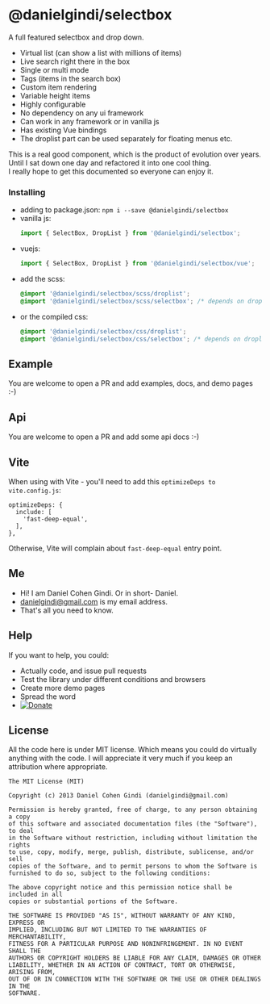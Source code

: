 # @danielgindi/selectbox

A full featured selectbox and drop down.

* Virtual list (can show a list with millions of items)
* Live search right there in the box
* Single or multi mode
* Tags (items in the search box)
* Custom item rendering
* Variable height items
* Highly configurable
* No dependency on any ui framework
* Can work in any framework or in vanilla js
* Has existing Vue bindings
* The droplist part can be used separately for floating menus etc.

This is a real good component, which is the product of evolution over years. Until I sat down one day and refactored it into one cool thing.  
I really hope to get this documented so everyone can enjoy it.

### Installing

* adding to package.json: `npm i --save @danielgindi/selectbox`
* vanilla js:
  ```js
  import { SelectBox, DropList } from '@danielgindi/selectbox';
  ```
* vuejs:
  ```js
  import { SelectBox, DropList } from '@danielgindi/selectbox/vue';
  ```
* add the scss:
  ```scss
  @import '@danielgindi/selectbox/scss/droplist';
  @import '@danielgindi/selectbox/scss/selectbox'; /* depends on droplist css */
  ```
* or the compiled css:
  ```css
  @import '@danielgindi/selectbox/css/droplist';
  @import '@danielgindi/selectbox/css/selectbox'; /* depends on droplist css */
  ```

## Example

You are welcome to open a PR and add examples, docs, and demo pages :-)

## Api

You are welcome to open a PR and add some api docs :-)

## Vite

When using with Vite - you'll need to add this `optimizeDeps to` `vite.config.js`:
```
optimizeDeps: {
  include: [
    'fast-deep-equal',
  ],
},
```

Otherwise, Vite will complain about `fast-deep-equal` entry point.

## Me
* Hi! I am Daniel Cohen Gindi. Or in short- Daniel.
* danielgindi@gmail.com is my email address.
* That's all you need to know.

## Help

If you want to help, you could:
* Actually code, and issue pull requests
* Test the library under different conditions and browsers
* Create more demo pages
* Spread the word
* [![Donate](https://www.paypalobjects.com/en_US/i/btn/btn_donate_LG.gif)](https://www.paypal.com/cgi-bin/webscr?cmd=_s-xclick&hosted_button_id=45T5QNATLCPS2)


## License

All the code here is under MIT license. Which means you could do virtually anything with the code.
I will appreciate it very much if you keep an attribution where appropriate.

    The MIT License (MIT)
    
    Copyright (c) 2013 Daniel Cohen Gindi (danielgindi@gmail.com)
    
    Permission is hereby granted, free of charge, to any person obtaining a copy
    of this software and associated documentation files (the "Software"), to deal
    in the Software without restriction, including without limitation the rights
    to use, copy, modify, merge, publish, distribute, sublicense, and/or sell
    copies of the Software, and to permit persons to whom the Software is
    furnished to do so, subject to the following conditions:
    
    The above copyright notice and this permission notice shall be included in all
    copies or substantial portions of the Software.
    
    THE SOFTWARE IS PROVIDED "AS IS", WITHOUT WARRANTY OF ANY KIND, EXPRESS OR
    IMPLIED, INCLUDING BUT NOT LIMITED TO THE WARRANTIES OF MERCHANTABILITY,
    FITNESS FOR A PARTICULAR PURPOSE AND NONINFRINGEMENT. IN NO EVENT SHALL THE
    AUTHORS OR COPYRIGHT HOLDERS BE LIABLE FOR ANY CLAIM, DAMAGES OR OTHER
    LIABILITY, WHETHER IN AN ACTION OF CONTRACT, TORT OR OTHERWISE, ARISING FROM,
    OUT OF OR IN CONNECTION WITH THE SOFTWARE OR THE USE OR OTHER DEALINGS IN THE
    SOFTWARE.
